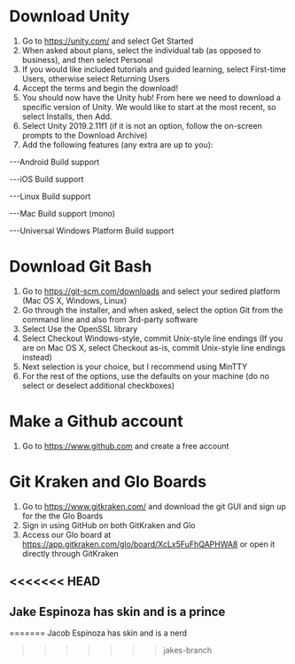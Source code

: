 # Download Unity
1) Go to https://unity.com/ and select Get Started
2) When asked about plans, select the individual tab (as opposed to business), and then select Personal
3) If you would like included tutorials and guided learning, select First-time Users, otherwise select Returning Users
4) Accept the terms and begin the download!
5) You should now have the Unity hub!  From here we need to download a specific version of Unity.  We would like to start at the most recent, so select Installs, then Add.  
6) Select Unity 2019.2.11f1 (if it is not an option, follow the on-screen prompts to the Download Archive)
7) Add the following features (any extra are up to you): 

---Android Build support

---iOS Build support

---Linux Build support

---Mac Build support (mono)

---Universal Windows Platform Build support

# Download Git Bash
1) Go to https://git-scm.com/downloads and select your sedired platform (Mac OS X, Windows, Linux)
2) Go through the installer, and when asked, select the option Git from the command line and also from 3rd-party software
3) Select Use the OpenSSL library
4) Select Checkout Windows-style, commit Unix-style line endings (If you are on Mac OS X, select Checkout as-is, commit Unix-style line endings instead)
5) Next selection is your choice, but I recommend using MinTTY
6) For the rest of the options, use the defaults on your machine (do no select or deselect additional checkboxes)

# Make a Github account
1) Go to https://www.github.com and create a free account

# Git Kraken and Glo Boards
1) Go to https://www.gitkraken.com/ and download the git GUI and sign up for the the Glo Boards
2) Sign in using GitHub on both GitKraken and Glo
3) Access our Glo board at https://app.gitkraken.com/glo/board/XcLx5FuFhQAPHWA8 or open it directly through GitKraken

<<<<<<< HEAD
--------------------------------------
Jake Espinoza has skin and is a prince
--------------------------------------
=======
Jacob Espinoza has skin and is a nerd
>>>>>>> jakes-branch

